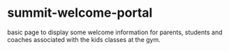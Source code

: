 # summit-welcome-portal
basic page to display some welcome information for parents, students and coaches associated with the kids classes at the gym.
